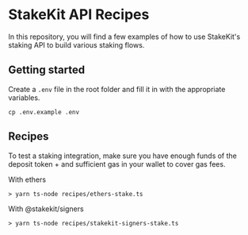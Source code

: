# StakeKit API Recipes

In this repository, you will find a few examples of how to use StakeKit's staking API to build various staking flows.

## Getting started

Create a `.env` file in the root folder and fill it in with the appropriate variables.

```
cp .env.example .env
```

## Recipes

To test a staking integration, make sure you have enough funds of the deposit token + and sufficient gas in your wallet to cover gas fees.

With ethers

```
> yarn ts-node recipes/ethers-stake.ts
```

With @stakekit/signers

```
> yarn ts-node recipes/stakekit-signers-stake.ts
```
